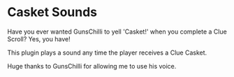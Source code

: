 # Casket Sounds
Have you ever wanted GunsChilli to yell 'Casket!' when you complete a Clue Scroll? Yes, you have!

This plugin plays a sound any time the player receives a Clue Casket.

Huge thanks to GunsChilli for allowing me to use his voice.
